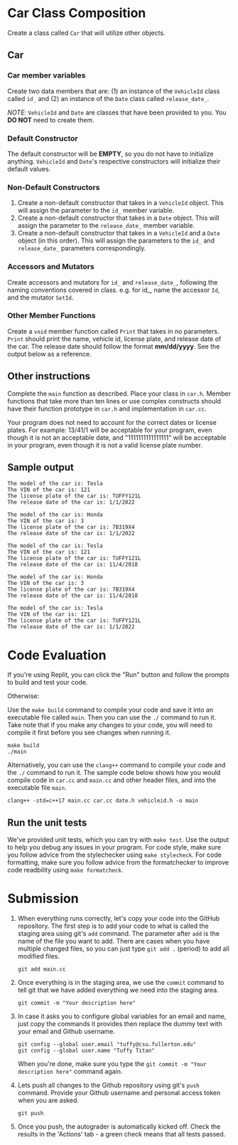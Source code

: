 # Car Class Composition
Create a class called `Car` that will utilize other objects.

## Car

### Car member variables
Create two data members that are: (1) an instance of the `VehicleId` class called `id_` and (2) an instance of the `Date` class called `release_date_`.

*NOTE*: `VehicleId` and `Date` are classes that have been provided to you. You **DO NOT** need to create them.

### Default Constructor
The default constructor will be **EMPTY**, so you do not have to initialize anything. `VehicleId` and `Date`'s respective constructors will initialize their default values.

### Non-Default Constructors
1. Create a non-default constructor that takes in a `VehicleId` object. This will assign the parameter to the `id_` member variable.
2. Create a non-default constructor that takes in a `Date` object. This will assign the parameter to the `release_date_` member variable.
3. Create a non-default constructor that takes in a `VehicleId` and a `Date` object (in this order). This will assign the parameters to the `id_` and `release_date_` parameters correspondingly.

### Accessors and Mutators
Create accessors and mutators for `id_` and `release_date_`, following the naming conventions covered in class. e.g. for id_, name the accessor `Id`, and the mutator `SetId`.

### Other Member Functions
Create a `void` member function called `Print` that takes in no parameters. `Print` should print the name, vehicle id, license plate, and release date of the car. The release date should follow the format **mm/dd/yyyy**. See the output below as a reference.

## Other instructions
Complete the `main` function as described. Place your class in `car.h`. Member functions that take more than ten lines or use complex constructs should have their function prototype in `car.h` and implementation in `car.cc`.

Your program does not need to account for the correct dates or license plates. For example: 13/41/1 will be acceptable for your program, even though it is not an acceptable date, and "1111111111111111" will be acceptable in your program, even though it is not a valid license plate number.

## Sample output
```
The model of the car is: Tesla
The VIN of the car is: 121
The license plate of the car is: TUFFY121L
The release date of the car is: 1/1/2022

The model of the car is: Honda
The VIN of the car is: 3
The license plate of the car is: 7B319X4
The release date of the car is: 1/1/2022

The model of the car is: Tesla
The VIN of the car is: 121
The license plate of the car is: TUFFY121L
The release date of the car is: 11/4/2018

The model of the car is: Honda
The VIN of the car is: 3
The license plate of the car is: 7B319X4
The release date of the car is: 11/4/2018

The model of the car is: Tesla
The VIN of the car is: 121
The license plate of the car is: TUFFY121L
The release date of the car is: 1/1/2022
```

# Code Evaluation

If you're using Replit, you can click the "Run" button and follow the prompts to build and test your code.

Otherwise:

Use the `make build` command to compile your code and save it into an executable file called `main`.
Then you can use the `./` command to run it. Take note that if you make any changes to your code, you will need to compile it first before you see changes when running it.

```
make build
./main
```

Alternatively, you can use the `clang++` command to compile your code and the `./` command to run it. 
The sample code below shows how you would compile code in `car.cc` and `main.cc` and other header files, and into the executable file `main`. 

```
clang++ -std=c++17 main.cc car.cc date.h vehicleid.h -o main
```


## Run the unit tests

We've provided unit tests, which you can try with ``make test``. Use the output to help you debug any issues in your program.
For code style, make sure you follow advice from the stylechecker using ``make stylecheck``.
For code formatting, make sure you follow advice from the formatchecker to improve code readbility using ``make formatcheck``.

# Submission
1. When everything runs correctly,  let's copy your code into the GitHub repository. The first step is to add your code to what is called the staging area using git's `add` command. The parameter after `add` is the name of the file you want to add. There are cases when you have multiple changed files, so you can just type `git add .` (period) to add all modified files.

    ```
    git add main.cc
    ```
1. Once everything is in the staging area, we use the `commit` command to tell git that we have added everything we need into the staging area.

    ```
    git commit -m "Your description here"
    ```
1. In case it asks you  to configure global variables for an email and name, just copy the commands it provides then replace the dummy text with your email and Github username.

    ```
    git config --global user.email "tuffy@csu.fullerton.edu"
    git config --global user.name "Tuffy Titan"
    ```
    When you're done, make sure you type the `git commit -m "Your description here"` command again.    
1. Lets push all changes to the Github repository using git's `push` command. Provide your Github username and personal access token when you are asked.

    ```
    git push
    ```
1. Once you push, the autograder is automatically kicked off. Check the results in the 'Actions' tab - a green check means that all tests passed.
